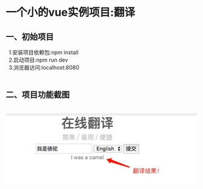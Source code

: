 # 一个小的vue实例项目:翻译

## 一、初始项目
   1.安装项目依赖包:npm install<br>
   2.启动项目:npm run dev<br>
   3.浏览器访问:localhost:8080<br>
   
## 二、项目功能截图
    ![图片消失了！](./translate.png)
